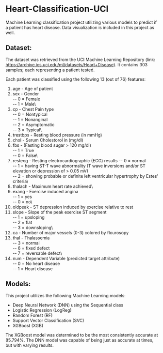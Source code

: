 # Heart-Classification-UCI

Machine Learning classification project utilizing various models to predict if a patient has heart disease. Data visualization is included in this project as well.

## Dataset:

The dataset was retrieved from the UCI Machine Learning Repository (link: https://archive.ics.uci.edu/ml/datasets/Heart+Disease). It contains 303 samples; each representing a patient tested. 

Each patient was classified using the following 13 (out of 76) features:

1. age - Age of patient
2. sex - Gender\
  -- 0 = Female\
  -- 1 = Male\
3. cp - Chest Pain type\
  -- 0 = Nontypical\
  -- 1 = Nonanginal\
  -- 2 = Asymptomatic\
  -- 3 = Typical\
4. trestbps - Resting blood pressure (in mmHg)
5. chol - Serum Cholestorol in (mg/dl)
6. fbs - (Fasting blood sugar > 120 mg/dl)\
   -- 1 = True\
   -- 0 = False\
7. restecg - Resting electrocardiographic (ECG) results
  -- 0 = normal\
  -- 1 = having ST-T wave abnormality (T wave inversions and/or ST elevation or depression of > 0.05 mV)\
  -- 2 = showing probable or definite left ventricular hypertrophy by Estes' criteria\
8. thalach - Maximum heart rate achieved\
9. exang - Exercise induced angina\
  -- 1 = yes\
  -- 0 = no\
10. oldpeak - ST depression induced by exercise relative to rest
11. slope - Slope of the peak exercise ST segment\
  -- 1 = upsloping\
  -- 2 = flat\
  -- 3 = downsloping\
12. ca - Number of major vessels (0-3) colored by flourosopy
13. thal - Thalassemia\
  -- 3 = normal\
  -- 6 = fixed defect\
  -- 7 = reversable defect\
14. num - Dependent Variable (predicted target attribute)\
  -- 0 = No heart disease\
  -- 1 = Heart disease

## Models:

This project utilizes the following Machine Learning models:

- Deep Neural Network (DNN) using the Sequential class
- Logistic Regression (LogReg)
- Random Forest (RF)
- Support Vector Classification (SVC)
- XGBoost (XGB)

The XGBoost model was determined to be the most consistently accurate at 85.794%. The DNN model was capable of being just as accurate at times, but with varying results.
